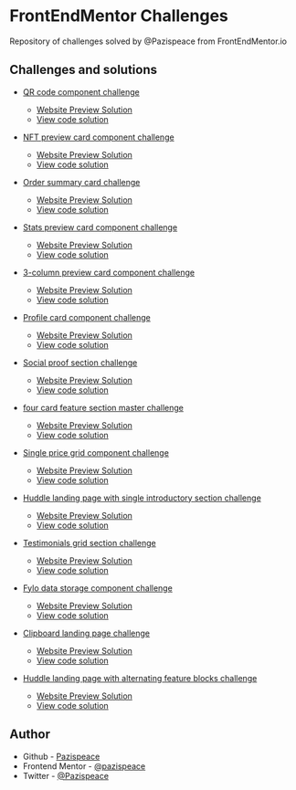# FrontEndMentor Challenges

Repository of challenges solved by @Pazispeace from FrontEndMentor.io

## Challenges and solutions

- [QR code component challenge](https://www.frontendmentor.io/solutions/responsive-qr-card-using-flexbox-rJdoOzc75)

  - [Website Preview Solution](https://Pazispeace.github.io/FrontendMentor-Challenges/qr-code-component)
  - [View code solution](https://github.com/Pazispeace/FrontendMentor-Challenges/tree/gh-pages/nft-preview-card-component)

- [NFT preview card component challenge](https://www.frontendmentor.io/solutions/resonsive-nft-preview-card-component-with-flexbox-H1ewl2R9m9)

  - [Website Preview Solution](https://Pazispeace.github.io/FrontendMentor-Challenges/nft-preview-card-component)
  - [View code solution](https://github.com/Pazispeace/FrontendMentor-Challenges/tree/gh-pages/nft-preview-card-component)

- [Order summary card challenge](https://www.frontendmentor.io/solutions/order-summary-component-using-flexbox-and-grid-css-ByS92Qjm5)

  - [Website Preview Solution](https://Pazispeace.github.io/FrontendMentor-Challenges/order-summary-component)
  - [View code solution](https://github.com/Pazispeace/FrontendMentor-Challenges/tree/gh-pages/order-summary-component)

- [Stats preview card component challenge](https://www.frontendmentor.io/solutions/responsive-stats-preview-card-component-using-flexbox-and-grid-css-SyeHE5amq)

  - [Website Preview Solution](https://Pazispeace.github.io/FrontendMentor-Challenges/stats-preview-card-component)
  - [View code solution](https://github.com/Pazispeace/FrontendMentor-Challenges/tree/gh-pages/stats-preview-card-component)

- [3-column preview card component challenge](https://www.frontendmentor.io/solutions/responsive-3column-preview-card-component-using-css-grid-and-flexbox-Hy6Znhk45)

  - [Website Preview Solution](https://Pazispeace.github.io/FrontendMentor-Challenges/3-column-preview-card-component)
  - [View code solution](https://github.com/Pazispeace/FrontendMentor-Challenges/tree/gh-pages/3-column-preview-card-component)

- [Profile card component challenge](https://www.frontendmentor.io/solutions/responsive-profile-card-component-using-flexbox-grid-and-mobile-first-r1V-c4VN9)

  - [Website Preview Solution](https://Pazispeace.github.io/FrontendMentor-Challenges/profile-card-component)
  - [View code solution](https://github.com/Pazispeace/FrontendMentor-Challenges/tree/gh-pages/profile-card-component)

- [Social proof section challenge](https://www.frontendmentor.io/solutions/social-proof-section-rkkzHrON5)

  - [Website Preview Solution](https://Pazispeace.github.io/FrontendMentor-Challenges/social-proof-section-master)
  - [View code solution](https://github.com/Pazispeace/FrontendMentor-Challenges/tree/gh-pages/social-proof-section-master)

- [four card feature section master challenge](https://www.frontendmentor.io/solutions/responsive-four-card-feature-section-Sy7Omg1B9)

  - [Website Preview Solution](https://Pazispeace.github.io/FrontendMentor-Challenges/four-card-feature-section-master)
  - [View code solution](https://github.com/Pazispeace/FrontendMentor-Challenges/tree/gh-pages/four-card-feature-section-master)

- [Single price grid component challenge](https://www.frontendmentor.io/solutions/responsive-single-price-grid-component-HJXyp2bH5)

  - [Website Preview Solution](https://Pazispeace.github.io/FrontendMentor-Challenges/single-price-grid-component-master)
  - [View code solution](https://github.com/Pazispeace/FrontendMentor-Challenges/tree/gh-pages/single-price-grid-component-master)

- [Huddle landing page with single introductory section challenge](https://www.frontendmentor.io/solutions/responsive-huddle-landing-page-with-single-introductory-section-B1TvdV7Hq)

  - [Website Preview Solution](https://Pazispeace.github.io/FrontendMentor-Challenges/huddle-landing-page-with-single-introductory-section-master)
  - [View code solution](https://github.com/Pazispeace/FrontendMentor-Challenges/tree/gh-pages/huddle-landing-page-with-single-introductory-section-master)

- [Testimonials grid section challenge](https://www.frontendmentor.io/solutions/responsive-testimonials-grid-section-using-grid-and-flexbox-rkqIKYpB9)

  - [Website Preview Solution](https://Pazispeace.github.io/FrontendMentor-Challenges/testimonials-grid-section-main)
  - [View code solution](https://github.com/Pazispeace/FrontendMentor-Challenges/tree/gh-pages/testimonials-grid-section-main)

- [Fylo data storage component challenge](https://www.frontendmentor.io/solutions/responsive-data-storage-component-SJ3Db9gLc)

  - [Website Preview Solution](https://Pazispeace.github.io/FrontendMentor-Challenges/fylo-data-storage-component-master)
  - [View code solution](https://github.com/Pazispeace/FrontendMentor-Challenges/tree/gh-pages/fylo-data-storage-component-master)

- [Clipboard landing page challenge](https://www.frontendmentor.io/solutions/responsive-clipboard-landing-page-HkNrVLz8q)

  - [Website Preview Solution](https://Pazispeace.github.io/FrontendMentor-Challenges/clipboard-landing-page-master)
  - [View code solution](https://github.com/Pazispeace/FrontendMentor-Challenges/tree/gh-pages/clipboard-landing-page-master)

- [Huddle landing page with alternating feature blocks challenge]()

  - [Website Preview Solution](https://Pazispeace.github.io/FrontendMentor-Challenges/huddle-landing-page-with-alternating-feature-blocks-master)
  - [View code solution](https://github.com/Pazispeace/FrontendMentor-Challenges/tree/huddle-landing-page-with-alternating-feature-blocks-master)

## Author

- Github - [Pazispeace](https://github.com/Pazispeace)
- Frontend Mentor - [@pazispeace](https://www.frontendmentor.io/profile/Pazispeace)
- Twitter - [@Pazispeace](https://www.twitter.com/pazispeace)
